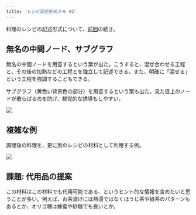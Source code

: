 ```yaml
---
title: 'レシピ記述形式メモ #2'
---
```

料理のレシピの記述形式について、[前回](https://r7kamura.com/articles/2022-05-13-mermaid-recipe-memo)の続き。

無名の中間ノード、サブグラフ
--------------

無名の中間ノードを用意するという案が出た。こうすると、混ぜ合わせる工程と、その後の加熱などの工程とを独立して記述できる。また、明確に「混ぜる」という工程を強調することもできる。

サブグラフ（黄色い背景色の部分）を用意するという案も出た。見た目上のノードが散らばるのを防げ、視覚的な誘導もしやすい。

![](https://lh3.googleusercontent.com/nDSk_QT-Es_LyVsbVX-NkLlF2saUSkUmHPgMjX1dwzkdhf3p_vGrC-UPbdjkfGAAlb7MToAeRD4Bo_XngBOmVzyfcXCxqGRNoxmD3ZdFii1Hp3jevV77bwnusVVoyoeTC0IYpz0KHTizo8qpcw)

複雑な例
----

調理後の料理を、更に別のレシピの材料として利用する例。

![](https://lh3.googleusercontent.com/eCVjrAD3i6_--5M9cofw4qaLThyM4zySTsKKE-3TtmpxbXqa5IjM3vDEGk6BBkoWIkViCR0a88ZHWWUwYGa-mD4vTButJu3-_iRwOmjsNE7qRqbem1QeAWzWpPmI4ukID9rOKqT5XXfGA69xyA)

課題: 代用品の提案
----------

この材料はこの材料でも代用可能である、というヒント的な情報を含めたいと思うことが多い。例えば、お茶漬けには熱湯ではなくほうじ茶や緑茶のパターンもあるとか、オリゴ糖は蜂蜜や砂糖でも良いとか。
